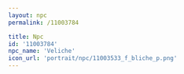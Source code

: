 ```yaml
---
layout: npc
permalink: /11003784

title: Npc
id: '11003784'
npc_name: 'Veliche'
icon_url: 'portrait/npc/11003533_f_bliche_p.png'
---
```

